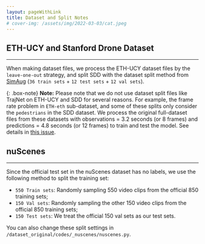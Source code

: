 ```yaml
---
layout: pageWithLink
title: Dataset and Split Notes
# cover-img: /assets/img/2022-03-03/cat.jpeg
---
```

<!--
 * @Author: Conghao Wong
 * @Date: 2023-04-11 20:48:08
 * @LastEditors: Conghao Wong
 * @LastEditTime: 2023-04-13 14:09:48
 * @Description: file content
 * @Github: https://cocoon2wong.github.io
 * Copyright 2023 Conghao Wong, All Rights Reserved.
-->

## ETH-UCY and Stanford Drone Dataset

---

When making dataset files, we process the ETH-UCY dataset files by the `leave-one-out` strategy, and split SDD with the dataset split method from [SimAug](https://github.com/JunweiLiang/Multiverse) (`36 train sets` + `12 test sets` + `12 val sets`).

{: .box-note}
**Note:** Please note that we do not use dataset split files like TrajNet on ETH-UCY and SDD for several reasons.
For example, the frame rate problem in `ETH-eth` sub-dataset, and some of these splits only consider the `pedestrians` in the SDD dataset.
We process the original full-dataset files from these datasets with observations = 3.2 seconds (or 8 frames) and predictions = 4.8 seconds (or 12 frames) to train and test the model.
See details in [this issue](https://github.com/cocoon2wong/Vertical/issues/1).

## nuScenes

---

Since the official test set in the nuScenes dataset has no labels, we use the following method to split the training set:

- `550 Train sets`: Randomly sampling 550 video clips from the official 850 training sets;
- `150 Val sets`: Randomly sampling the other 150 video clips from the official 850 training sets;
- `150 Test sets`: We treat the official 150 val sets as our test sets.

You can also change these split settings in `/dataset_original/codes/_nuscenes/nuscenes.py`.

